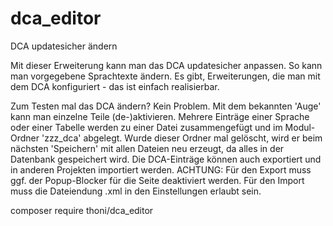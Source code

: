 # dca_editor
DCA updatesicher ändern

Mit dieser Erweiterung kann man das DCA updatesicher anpassen.
So kann man vorgegebene Sprachtexte ändern.
Es gibt, Erweiterungen, die man mit dem DCA konfiguriert - das ist einfach realisierbar.

Zum Testen mal das DCA ändern? Kein Problem. Mit dem bekannten 'Auge' kann man einzelne Teile (de-)aktivieren.
Mehrere Einträge einer Sprache oder einer Tabelle werden zu einer Datei zusammengefügt und im Modul-Ordner 'zzz_dca' abgelegt.
Wurde dieser Ordner mal gelöscht, wird er beim nächsten 'Speichern' mit allen Dateien neu erzeugt, da alles in der Datenbank gespeichert wird.
Die DCA-Einträge können auch exportiert und in anderen Projekten importiert werden.
ACHTUNG: Für den Export muss ggf. der Popup-Blocker für die Seite deaktiviert werden.
Für den Import muss die Dateiendung .xml in den Einstellungen erlaubt sein. 

composer require thoni/dca_editor
